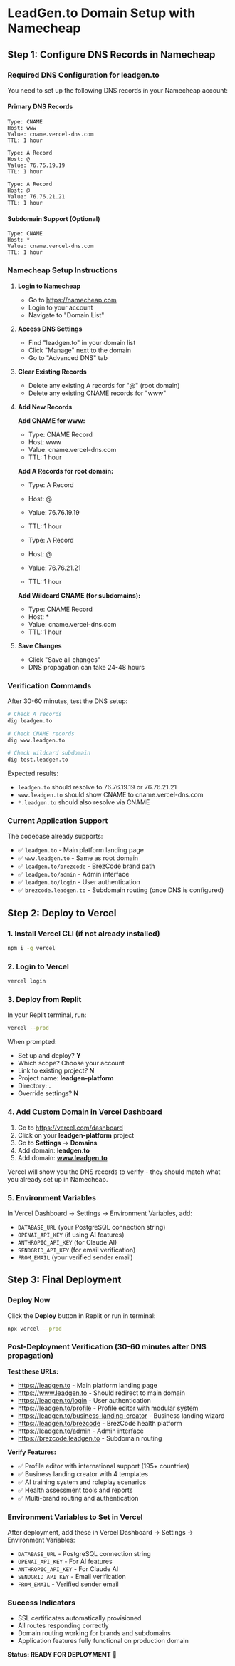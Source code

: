 # LeadGen.to Domain Setup with Namecheap

## Step 1: Configure DNS Records in Namecheap

### Required DNS Configuration for leadgen.to

You need to set up the following DNS records in your Namecheap account:

#### Primary DNS Records
```
Type: CNAME
Host: www
Value: cname.vercel-dns.com
TTL: 1 hour

Type: A Record
Host: @
Value: 76.76.19.19
TTL: 1 hour

Type: A Record
Host: @
Value: 76.76.21.21
TTL: 1 hour
```

#### Subdomain Support (Optional)
```
Type: CNAME
Host: *
Value: cname.vercel-dns.com
TTL: 1 hour
```

### Namecheap Setup Instructions

1. **Login to Namecheap**
   - Go to https://namecheap.com
   - Login to your account
   - Navigate to "Domain List"

2. **Access DNS Settings**
   - Find "leadgen.to" in your domain list
   - Click "Manage" next to the domain
   - Go to "Advanced DNS" tab

3. **Clear Existing Records**
   - Delete any existing A records for "@" (root domain)
   - Delete any existing CNAME records for "www"

4. **Add New Records**
   
   **Add CNAME for www:**
   - Type: CNAME Record
   - Host: www
   - Value: cname.vercel-dns.com
   - TTL: 1 hour
   
   **Add A Records for root domain:**
   - Type: A Record
   - Host: @
   - Value: 76.76.19.19
   - TTL: 1 hour
   
   - Type: A Record
   - Host: @
   - Value: 76.76.21.21
   - TTL: 1 hour

   **Add Wildcard CNAME (for subdomains):**
   - Type: CNAME Record
   - Host: *
   - Value: cname.vercel-dns.com
   - TTL: 1 hour

5. **Save Changes**
   - Click "Save all changes"
   - DNS propagation can take 24-48 hours

### Verification Commands

After 30-60 minutes, test the DNS setup:

```bash
# Check A records
dig leadgen.to

# Check CNAME records
dig www.leadgen.to

# Check wildcard subdomain
dig test.leadgen.to
```

Expected results:
- `leadgen.to` should resolve to 76.76.19.19 or 76.76.21.21
- `www.leadgen.to` should show CNAME to cname.vercel-dns.com
- `*.leadgen.to` should also resolve via CNAME

### Current Application Support

The codebase already supports:
- ✅ `leadgen.to` - Main platform landing page
- ✅ `www.leadgen.to` - Same as root domain
- ✅ `leadgen.to/brezcode` - BrezCode brand path
- ✅ `leadgen.to/admin` - Admin interface
- ✅ `leadgen.to/login` - User authentication
- ✅ `brezcode.leadgen.to` - Subdomain routing (once DNS is configured)

## Step 2: Deploy to Vercel

### 1. Install Vercel CLI (if not already installed)
```bash
npm i -g vercel
```

### 2. Login to Vercel
```bash
vercel login
```

### 3. Deploy from Replit
In your Replit terminal, run:
```bash
vercel --prod
```

When prompted:
- Set up and deploy? **Y**
- Which scope? Choose your account
- Link to existing project? **N** 
- Project name: **leadgen-platform**
- Directory: **.**
- Override settings? **N**

### 4. Add Custom Domain in Vercel Dashboard

1. Go to https://vercel.com/dashboard
2. Click on your **leadgen-platform** project
3. Go to **Settings** → **Domains**
4. Add domain: **leadgen.to**
5. Add domain: **www.leadgen.to**

Vercel will show you the DNS records to verify - they should match what you already set up in Namecheap.

### 5. Environment Variables

In Vercel Dashboard → Settings → Environment Variables, add:
- `DATABASE_URL` (your PostgreSQL connection string)
- `OPENAI_API_KEY` (if using AI features)
- `ANTHROPIC_API_KEY` (for Claude AI)
- `SENDGRID_API_KEY` (for email verification)
- `FROM_EMAIL` (your verified sender email)

## Step 3: Final Deployment

### Deploy Now
Click the **Deploy** button in Replit or run in terminal:
```bash
npx vercel --prod
```

### Post-Deployment Verification (30-60 minutes after DNS propagation)

**Test these URLs:**
- https://leadgen.to - Main platform landing page
- https://www.leadgen.to - Should redirect to main domain
- https://leadgen.to/login - User authentication
- https://leadgen.to/profile - Profile editor with modular system
- https://leadgen.to/business-landing-creator - Business landing wizard
- https://leadgen.to/brezcode - BrezCode health platform
- https://leadgen.to/admin - Admin interface
- https://brezcode.leadgen.to - Subdomain routing

**Verify Features:**
- ✅ Profile editor with international support (195+ countries)
- ✅ Business landing creator with 4 templates
- ✅ AI training system and roleplay scenarios
- ✅ Health assessment tools and reports
- ✅ Multi-brand routing and authentication

### Environment Variables to Set in Vercel

After deployment, add these in Vercel Dashboard → Settings → Environment Variables:
- `DATABASE_URL` - PostgreSQL connection string
- `OPENAI_API_KEY` - For AI features  
- `ANTHROPIC_API_KEY` - For Claude AI
- `SENDGRID_API_KEY` - Email verification
- `FROM_EMAIL` - Verified sender email

### Success Indicators
- SSL certificates automatically provisioned
- All routes responding correctly
- Domain routing working for brands and subdomains
- Application features fully functional on production domain

**Status: READY FOR DEPLOYMENT** 🚀